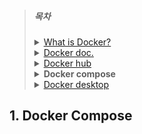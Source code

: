 

> ##### **목차**
>
> <details>
> <summary><a href="../README.md">What is Docker?</a></summary>
> <!-- summary  -->
> 	<ul>
>      <li>1. What is Docker?</li>
>      <li>2. Virtualization(가상화)</li>
>      <li>3. Docker Container</li>
>      <li>4. Docker Architecture</li>
>      <li>5. Docker Engine</li>
>      <li>6. Docker Daemon</li>
>      <li>7. Docker Client</li>
>      <li>8. Docker Registries</li>
>      <li>9. Docker Object</li>
>  </ul>
> </details>
> <details>
> <summary><a href="../01.docker-docs/README.md">Docker doc.</a></summary>
> <!-- summary  -->
> 	<ul>
>      <li>1. Docker lifecycle</li>
>      <li></li>
>  </ul>
> </details>
>
> <details>
> <summary><a href="../02.docker-hub/README.md">Docker hub</a></summary>
> <!-- summary  -->
> 	<ul>
>      <li>1. Docker lifecycle</li>
>      <li></li>
>  </ul>
> </details>
>
>
> <details>
> <summary><strong>Docker compose</strong></summary>
> <!-- summary  -->
> 	<ul>
>      <li>1. Docker lifecycle</li>
>      <li></li>
>  </ul>
> </details>
> <details>
> <summary><a href="../04.docker-desktop/README.md">Docker desktop</a></summary>
> <!-- summary  -->
> 	<ul>
>      <li>1. Docker lifecycle</li>
>      <li></li>
>  </ul>
> </details>

## 1. Docker Compose

